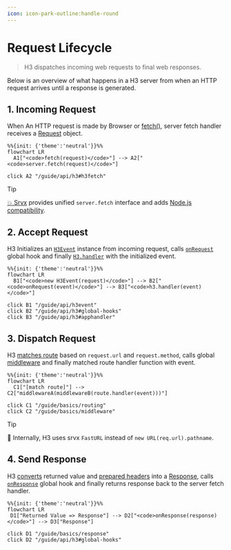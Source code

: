 ```yaml
---
icon: icon-park-outline:handle-round
---
```


# Request Lifecycle

> H3 dispatches incoming web requests to final web responses.

Below is an overview of what happens in a H3 server from when an HTTP request arrives until a response is generated.

## 1. Incoming Request

When An HTTP request is made by Browser or [fetch()](https://developer.mozilla.org/en-US/docs/Web/API/Fetch_API), server fetch handler receives a [Request](https://developer.mozilla.org/en-US/docs/Web/API/Request) object.

```mermaid
%%{init: {'theme':'neutral'}}%%
flowchart LR
  A1["<code>fetch(request)</code>"] --> A2["<code>server.fetch(request)</code>"]

click A2 "/guide/api/h3#h3fetch"
```

> [!TIP]
> ​[💥 Srvx](https://srvx.h3.dev) provides unified `server.fetch` interface and adds [Node.js compatibility](https://srvx.h3.dev/guide/node).

## 2. Accept Request

H3 Initializes an [`H3Event`](/guide/api/h3event) instance from incoming request, calls [`onRequest`](/guide/api/h3#global-hooks) global hook and finally [`H3.handler`](/guide/api/h3#h3handler) with the initialized event.

```mermaid
%%{init: {'theme':'neutral'}}%%
flowchart LR
  B1["<code>new H3Event(request)</code>"] --> B2["<code>onRequest(event)</code>"] --> B3["<code>h3.handler(event)</code>"]

click B1 "/guide/api/h3event"
click B2 "/guide/api/h3#global-hooks"
click B3 "/guide/api/h3#apphandler"
```

## 3. Dispatch Request

H3 [matches route](/guide/basics/routing) based on `request.url` and `request.method`, calls global [middleware](/guide/basics/middleware) and finally matched route handler function with event.

```mermaid
%%{init: {'theme':'neutral'}}%%
flowchart LR
  C1["[match route]"] --> C2["middlewareA(middlewareB(route.handler(event)))"]

click C1 "/guide/basics/routing"
click C2 "/guide/basics/middleware"
```

> [!TIP]
> 🚀 Internally, H3 uses srvx `FastURL` instead of `new URL(req.url).pathname`.

## 4. Send Response

H3 [converts](/guide/basics/response#response-types) returned value and [prepared headers](/guide/basics/response#preparing-response) into a [Response](https://developer.mozilla.org/en-US/docs/Web/API/Response), calls [`onResponse`](/guide/api/h3#global-hooks) global hook and finally returns response back to the server fetch handler.

```mermaid
%%{init: {'theme':'neutral'}}%%
flowchart LR
 D1["Returned Value => Response"] --> D2["<code>onResponse(response)</code>"] --> D3["Response"]

click D1 "/guide/basics/response"
click D2 "/guide/api/h3#global-hooks"
```
